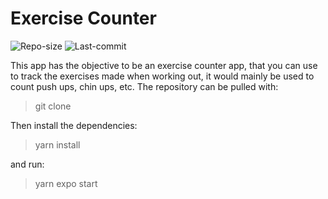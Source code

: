 # Exercise Counter

![Repo-size](https://img.shields.io/github/repo-size/williamguilhermesouza/exercise-counter)
![Last-commit](https://img.shields.io/github/last-commit/williamguilhermesouza/exercise-counter)

This app has the objective to be an exercise counter app, that you can use to track the exercises made when working out, it would mainly be used to count push ups, chin ups, etc.
The repository can be pulled with:

> git clone 

Then install the dependencies:

> yarn install

and run:

> yarn expo start
